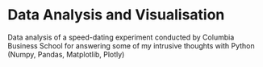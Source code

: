 # Data Analysis and Visualisation
Data analysis of a speed-dating experiment conducted by Columbia Business School for answering some of my intrusive thoughts with Python (Numpy, Pandas, Matplotlib, Plotly) 

